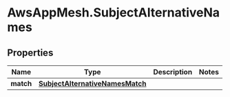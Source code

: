 # AwsAppMesh.SubjectAlternativeNames

## Properties

Name | Type | Description | Notes
------------ | ------------- | ------------- | -------------
**match** | [**SubjectAlternativeNamesMatch**](SubjectAlternativeNamesMatch.md) |  | 


